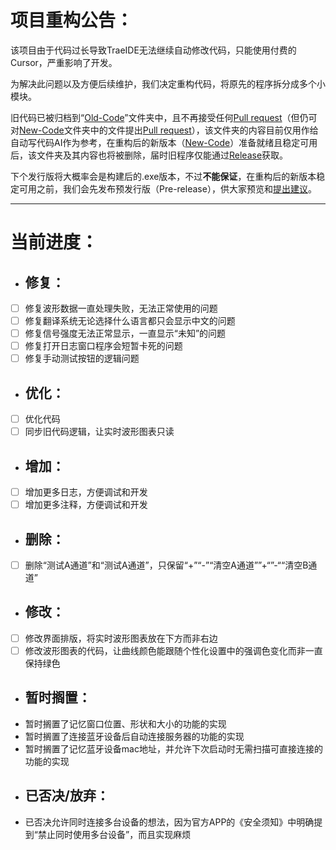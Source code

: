 # 项目重构公告：

该项目由于代码过长导致TraeIDE无法继续自动修改代码，只能使用付费的Cursor，严重影响了开发。

为解决此问题以及方便后续维护，我们决定重构代码，将原先的程序拆分成多个小模块。

旧代码已被归档到“[Old-Code](/Old-Code)”文件夹中，且不再接受任何[Pull request](https://github.com/Jimmy32767255/DG-LAB-V3-SOCKET-To-V2-BLE/compare)（但仍可对[New-Code](/New-Code)文件夹中的文件提出[Pull request](https://github.com/Jimmy32767255/DG-LAB-V3-SOCKET-To-V2-BLE/compare)），该文件夹的内容目前仅用作给自动写代码AI作为参考，在重构后的新版本（[New-Code](/New-Code)）准备就绪且稳定可用后，该文件夹及其内容也将被删除，届时旧程序仅能通过[Release](https://github.com/Jimmy32767255/DG-LAB-V3-SOCKET-To-V2-BLE/releases)获取。

下个发行版将大概率会是构建后的.exe版本，不过**不能保证**，在重构后的新版本稳定可用之前，我们会先发布预发行版（Pre-release），供大家预览和[提出建议](https://github.com/Jimmy32767255/DG-LAB-V3-SOCKET-To-V2-BLE/issues/new/choose)。

---

# 当前进度：
 - ## 修复：
 - [ ] 修复波形数据一直处理失败，无法正常使用的问题
 - [ ] 修复翻译系统无论选择什么语言都只会显示中文的问题
 - [ ] 修复信号强度无法正常显示，一直显示“未知”的问题
 - [ ] 修复打开日志窗口程序会短暂卡死的问题
 - [ ] 修复手动测试按钮的逻辑问题
 - ## 优化：
 - [ ] 优化代码
 - [ ] 同步旧代码逻辑，让实时波形图表只读
 - ## 增加：
 - [ ] 增加更多日志，方便调试和开发
 - [ ] 增加更多注释，方便调试和开发
 - ## 删除：
 - [ ] 删除“测试A通道”和“测试A通道”，只保留“+”“-”“清空A通道””+“”-““清空B通道”
 - ## 修改：
 - [ ] 修改界面排版，将实时波形图表放在下方而非右边
 - [ ] 修改波形图表的代码，让曲线颜色能跟随个性化设置中的强调色变化而非一直保持绿色
 - ## 暂时搁置：
 - 暂时搁置了记忆窗口位置、形状和大小的功能的实现
 - 暂时搁置了连接蓝牙设备后自动连接服务器的功能的实现
 - 暂时搁置了记忆蓝牙设备mac地址，并允许下次启动时无需扫描可直接连接的功能的实现
 - ## 已否决/放弃：
 - 已否决允许同时连接多台设备的想法，因为官方APP的《安全须知》中明确提到“禁止同时使用多台设备”，而且实现麻烦
